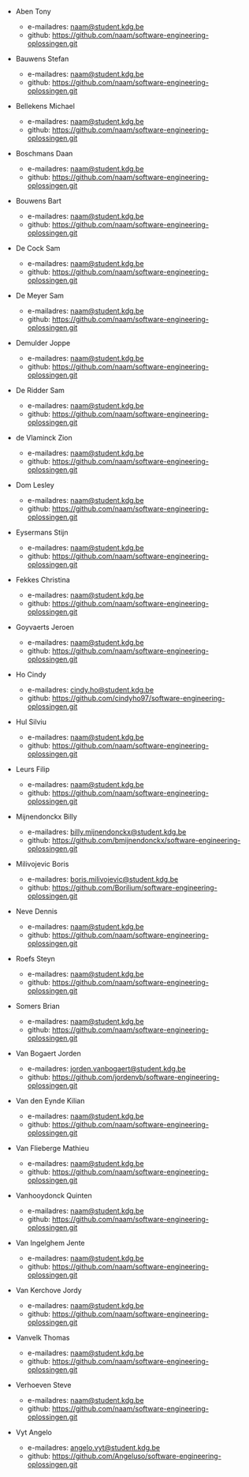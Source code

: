 - Aben Tony
	- e-mailadres: naam@student.kdg.be
	- github: https://github.com/naam/software-engineering-oplossingen.git

- Bauwens Stefan
	- e-mailadres: naam@student.kdg.be
	- github: https://github.com/naam/software-engineering-oplossingen.git

- Bellekens Michael
	- e-mailadres: naam@student.kdg.be
	- github: https://github.com/naam/software-engineering-oplossingen.git

- Boschmans Daan
	- e-mailadres: naam@student.kdg.be
	- github: https://github.com/naam/software-engineering-oplossingen.git

- Bouwens Bart
	- e-mailadres: naam@student.kdg.be
	- github: https://github.com/naam/software-engineering-oplossingen.git

- De Cock Sam
	- e-mailadres: naam@student.kdg.be
	- github: https://github.com/naam/software-engineering-oplossingen.git

- De Meyer Sam
	- e-mailadres: naam@student.kdg.be
	- github: https://github.com/naam/software-engineering-oplossingen.git

- Demulder Joppe
	- e-mailadres: naam@student.kdg.be
	- github: https://github.com/naam/software-engineering-oplossingen.git

- De Ridder Sam
	- e-mailadres: naam@student.kdg.be
	- github: https://github.com/naam/software-engineering-oplossingen.git

- de Vlaminck Zion
	- e-mailadres: naam@student.kdg.be
	- github: https://github.com/naam/software-engineering-oplossingen.git

- Dom Lesley
	- e-mailadres: naam@student.kdg.be
	- github: https://github.com/naam/software-engineering-oplossingen.git

- Eysermans Stijn
	- e-mailadres: naam@student.kdg.be
	- github: https://github.com/naam/software-engineering-oplossingen.git

- Fekkes Christina
	- e-mailadres: naam@student.kdg.be
	- github: https://github.com/naam/software-engineering-oplossingen.git

- Goyvaerts Jeroen
	- e-mailadres: naam@student.kdg.be
	- github: https://github.com/naam/software-engineering-oplossingen.git

- Ho Cindy
	- e-mailadres: cindy.ho@student.kdg.be
	- github: https://github.com/cindyho97/software-engineering-oplossingen.git

- Hul Silviu
	- e-mailadres: naam@student.kdg.be
	- github: https://github.com/naam/software-engineering-oplossingen.git

- Leurs Filip
	- e-mailadres: naam@student.kdg.be
	- github: https://github.com/naam/software-engineering-oplossingen.git

- Mijnendonckx Billy
	- e-mailadres: billy.mijnendonckx@student.kdg.be
	- github: https://github.com/bmijnendonckx/software-engineering-oplossingen.git

- Milivojevic Boris
	- e-mailadres: boris.milivojevic@student.kdg.be
	- github: https://github.com/Borilium/software-engineering-oplossingen.git

- Neve Dennis
	- e-mailadres: naam@student.kdg.be
	- github: https://github.com/naam/software-engineering-oplossingen.git

- Roefs Steyn
	- e-mailadres: naam@student.kdg.be
	- github: https://github.com/naam/software-engineering-oplossingen.git

- Somers Brian
	- e-mailadres: naam@student.kdg.be
	- github: https://github.com/naam/software-engineering-oplossingen.git

- Van Bogaert Jorden
	- e-mailadres: jorden.vanbogaert@student.kdg.be
	- github: https://github.com/jordenvb/software-engineering-oplossingen.git

- Van den Eynde Kilian
	- e-mailadres: naam@student.kdg.be
	- github: https://github.com/naam/software-engineering-oplossingen.git

- Van Flieberge Mathieu
	- e-mailadres: naam@student.kdg.be
	- github: https://github.com/naam/software-engineering-oplossingen.git

- Vanhooydonck Quinten
	- e-mailadres: naam@student.kdg.be
	- github: https://github.com/naam/software-engineering-oplossingen.git

- Van Ingelghem Jente
	- e-mailadres: naam@student.kdg.be
	- github: https://github.com/naam/software-engineering-oplossingen.git

- Van Kerchove Jordy
	- e-mailadres: naam@student.kdg.be
	- github: https://github.com/naam/software-engineering-oplossingen.git

- Vanvelk Thomas
	- e-mailadres: naam@student.kdg.be
	- github: https://github.com/naam/software-engineering-oplossingen.git

- Verhoeven Steve
	- e-mailadres: naam@student.kdg.be
	- github: https://github.com/naam/software-engineering-oplossingen.git

- Vyt Angelo
	- e-mailadres: angelo.vyt@student.kdg.be
	- github: https://github.com/Angeluso/software-engineering-oplossingen.git
